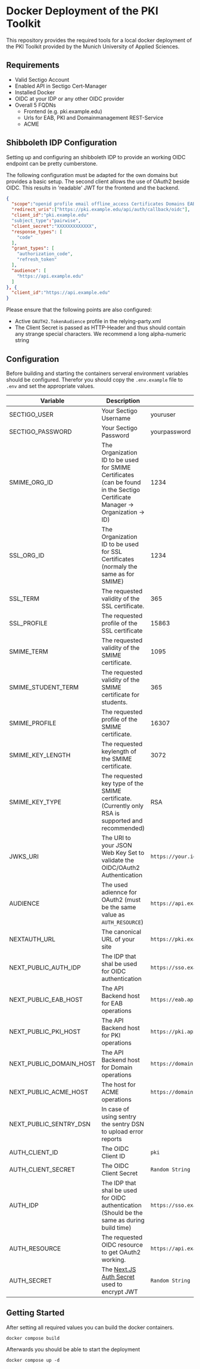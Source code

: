 # Docker Deployment of the PKI Toolkit

This repository provides the required tools for a local docker deployment of the PKI Toolkit provided by the Munich University of Applied Sciences.

## Requirements

- Valid Sectigo Account
- Enabled API in Sectigo Cert-Manager
- Installed Docker 
- OIDC at your IDP or any other OIDC provider
- Overall 5 FQDNs
  - Frontend (e.g. pki.example.edu)
  - Urls for EAB, PKI and Domainmanagement REST-Service
  - ACME


## Shibboleth IDP Configuration

Setting up and configuring an shibboleth IDP to provide an working OIDC endpoint can be pretty cumberstone.

The following configuration must be adapted for the own domains but provides a basic setup. The second client allows the use of OAuth2 beside OIDC. This results in 'readable' JWT for the frontend and the backend.


```.json
{
  "scope":"openid profile email offline_access Certificates Domains EAB",
  "redirect_uris":["https://pki.example.edu/api/auth/callback/oidc"],
  "client_id":"pki.example.edu"
  "subject_type":"pairwise",
  "client_secret":"XXXXXXXXXXXXX",
  "response_types": [
    "code"
  ],
  "grant_types": [
    "authorization_code",
    "refresh_token"
  ],
  "audience": [
    "https://api.example.edu"
  ]
}, {
  "client_id":"https://api.example.edu"
}

```

Please ensure that the following points are also configured: 

- Active `OAUTH2.TokenAudience` profile in the relying-party.xml
- The Client Secret is passed as HTTP-Header and thus should contain any strange special characters. We recommend a long alpha-numeric string


## Configuration

Before building and starting the containers serveral environment variables should be configured. Therefor you should copy the `.env.example` file to `.env` and set the appropriate values.

| Variable                | Description                                                                                                                   | Example Value                                          |
| ----------------------- | ----------------------------------------------------------------------------------------------------------------------------- | ------------------------------------------------------ |
| SECTIGO_USER            | Your Sectigo Username                                                                                                         | youruser                                               |
| SECTIGO_PASSWORD        | Your Sectigo Password                                                                                                         | yourpassword                                           |
| SMIME_ORG_ID            | The Organization ID to be used for SMIME Certificates (can be found in the Sectigo Certificate Manager -> Organization -> ID) | 1234                                                   |
| SSL_ORG_ID              | The Organization ID to be used for SSL Certificates (normaly the same as for SMIME)                                           | 1234                                                   |
| SSL_TERM                | The requested validity of the SSL certificate.                                                                                | 365                                                    |
| SSL_PROFILE             | The requested profile of the SSL certificate                                                                                  | 15863                                                  |
| SMIME_TERM              | The requested validity of the SMIME certificate.                                                                              | 1095                                                   |
| SMIME_STUDENT_TERM      | The requested validity of the SMIME certificate for students.                                                                 | 365                                                    |
| SMIME_PROFILE           | The requested profile of the SMIME certificate.                                                                               | 16307                                                  |
| SMIME_KEY_LENGTH        | The requested keylength of the SMIME certificate.                                                                             | 3072                                                   |
| SMIME_KEY_TYPE          | The requested key type of the SMIME certificate. (Currently only RSA is supported and recommended)                            | RSA                                                    |
| JWKS_URI                | The URI to your JSON Web Key Set to validate the OIDC/OAuth2 Authentication                                                   | `https://your.idp.example.edu/idp/profile/oidc/keyset` |
| AUDIENCE                | The used adiennce for OAuth2 (must be the same value as `AUTH_RESOURCE`)                                                      | `https://api.example.edu`                              |
| NEXTAUTH_URL            | The canonical URL of your site                                                                                                | `https://pki.example.edu`                              |
| NEXT_PUBLIC_AUTH_IDP    | The IDP that shal be used for OIDC authentication                                                                             | `https://sso.example.edu`                              |
| NEXT_PUBLIC_EAB_HOST    | The API Backend host for EAB operations                                                                                       | `https://eab.api.example.edu`                          |
| NEXT_PUBLIC_PKI_HOST    | The API Backend host for PKI operations                                                                                       | `https://pki.api.example.edu`                          |
| NEXT_PUBLIC_DOMAIN_HOST | The API Backend host for Domain operations                                                                                    | `https://domain.api.example.edu`                       |
| NEXT_PUBLIC_ACME_HOST   | The host for ACME operations                                                                                                  | `https://domain.api.example.edu`                       |
| NEXT_PUBLIC_SENTRY_DSN  | In case of using sentry the sentry DSN to upload error reports                                                                |                                                        |
| AUTH_CLIENT_ID          | The OIDC Client ID                                                                                                            | `pki`                                                  |
| AUTH_CLIENT_SECRET      | The OIDC Client Secret                                                                                                        | `Random String`                                        |
| AUTH_IDP                | The IDP that shal be used for OIDC authentication (Should be the same as during build time)                                   | `https://sso.example.edu`                              |
| AUTH_RESOURCE           | The requested OIDC resource to get OAuth2 working.                                                                            | `https://api.example.edu`                              |
| AUTH_SECRET             | The [Next.JS Auth Secret](https://next-auth.js.org/configuration/options#secret) used to encrypt JWT                          | `Random String`                                        |

## Getting Started

After setting all required values you can build the docker containers. 

```
docker compose build
```

Afterwards you should be able to start the deployment

```
docker compose up -d
```